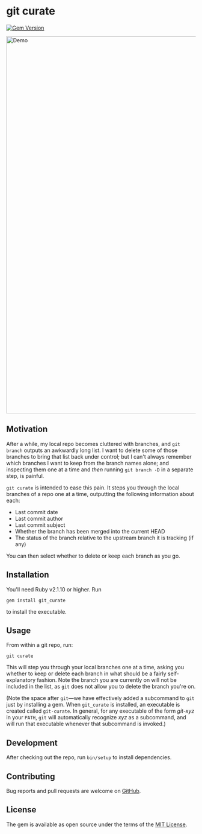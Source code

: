# git curate

[![Gem Version][GV img]][Gem Version]

<img src="https://raw.githubusercontent.com/matt-harvey/git_curate/master/assets/demo2.gif" width="1000" alt="Demo" />

## Motivation

After a while, my local repo becomes cluttered with branches, and `git branch` outputs an awkwardly
long list. I want to delete some of those branches to bring that list back under control; but I
can't always remember which branches I want to keep from the branch names alone; and inspecting them
one at a time and _then_ running `git branch -D` in a separate step, is painful.

`git curate` is intended to ease this pain. It steps you through the local branches of a repo one at
a time, outputting the following information about each:

* Last commit date
* Last commit author
* Last commit subject
* Whether the branch has been merged into the current HEAD
* The status of the branch relative to the upstream branch it is tracking (if any)

You can then select whether to delete or keep each branch as you go.

## Installation

You'll need Ruby v2.1.10 or higher. Run

```
gem install git_curate
```

to install the executable.

## Usage

From within a git repo, run:

```
git curate
```

This will step you through your local branches one at a time, asking you whether to keep or
delete each branch in what should be a fairly self-explanatory fashion. Note the branch
you are currently on will not be included in the list, as `git` does not allow you to delete
the branch you're on.

(Note the space after `git`—we have effectively added a subcommand to `git` just by installing
a gem. When `git_curate` is installed, an executable is created called `git-curate`.
In general, for any executable of the form _git-xyz_ in your `PATH`, `git` will automatically
recognize _xyz_ as a subcommand, and will run that executable whenever that subcommand is invoked.)

## Development

After checking out the repo, run `bin/setup` to install dependencies.

## Contributing

Bug reports and pull requests are welcome on [GitHub](https://github.com/matt-harvey/git_curate).

## License

The gem is available as open source under the terms of the [MIT
License](http://opensource.org/licenses/MIT).

[Gem Version]: https://rubygems.org/gems/git_curate
[GV img]: https://img.shields.io/gem/v/git_curate.svg?style=plastic
